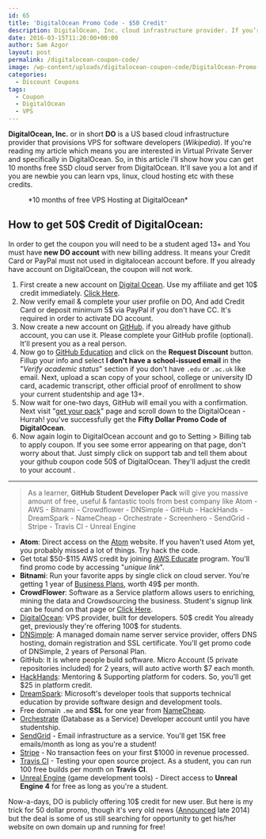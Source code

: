 ```yaml
---
id: 65
title: 'DigitalOcean Promo Code - $50 Credit'
description: DigitalOcean, Inc. cloud infrastructure provider. If you’re reading my article which means you are interested in DigitalOcean coupon. So, in this article i’ll show how you can get 10 months free SSD cloud server from DigitalOcean.
date: 2016-03-15T11:20:00+00:00
author: Sam Azgor
layout: post
permalink: /digitalocean-coupon-code/
image: /wp-content/uploads/digitalocean-coupon-code/DigitalOcean-Promo-Code.jpg
categories:
  - Discount Coupons
tags:
  - Coupon
  - DigitalOcean
  - VPS
---
```

<strong>DigitalOcean, Inc.</strong> or in short <strong>DO</strong> is a US based cloud infrastructure provider that provisions VPS for software developers (<em>Wikipedia</em>). If you're reading my article which means you are interested in Virtual Private Server and specifically in DigitalOcean. So, in this article i'll show how you can get 10 months free SSD cloud server from DigitalOcean. It'll save you a lot and if you are newbie you can learn vps, linux, cloud hosting etc with these credits.

<figure>
<amp-img src="/wp-content/uploads/digitalocean-coupon-code/DO-50-Dollar-Credit.jpg" alt="DO 50 Dollar Credit" width="600" height="300" layout="responsive">
</amp-img>
<figcaption>*10 months of free VPS Hosting at DigitalOcean* 
</figcaption>
</figure>

<h2>How to get 50$ Credit of DigitalOcean:</h2>
In order to get the coupon you will need to be a student aged 13+ and You must have <strong>new DO account</strong> with new billing address. It means your Credit Card or PayPal must not used in digitalocean account before. If you already have account on DigitalOcean, the coupon will not work. 

<ol>
	<li>First create a new account on <a href="https://www.digitalocean.com/?refcode=63c905acd172" target="_blank">Digital Ocean</a>. Use my affiliate and get 10$ credit immediately. <a href="/do" target="_blank">Click Here</a>.</li>
	<li>Now verify email & complete your user profile on DO, And add Credit Card or deposit minimum 5$ via PayPal if you don't have CC. It's required in order to activate DO account.</li>
	<li>Now create a new account on <a href="https://github.com/" target="_blank">GitHub</a>. if you already have github account, you can use it. Please complete your GitHub profile (optional). It'll present you as a real person.</li>
	<li>Now go to <a href="https://education.github.com/" target="_blank">GitHub Education</a> and click on the <strong>Request Discount</strong> button. Fillup your info and select <strong>I don't have a school-issued email</strong> in the "<em>Verify academic status</em>" section if you don't have <code>.edu</code> or <code>.ac.uk</code> like email. Next, upload a scan copy of your school, college or university ID card, academic transcript, other official proof of enrollment to show your current studentship and age 13+.</li>
	<li>Now wait for one-two days, GitHub will email you with a confirmation. Next visit "<a href="https://education.github.com/pack/offers" target="_blank">get your pack</a>" page and scroll down to the DigitalOcean - Hurrah! you've successfully get the <strong>Fifty Dollar Promo Code of DigitalOcean</strong>.</li>
	<li>Now again login to DigitalOcean account and go to Setting > Billing tab to apply coupon. If you see some error appearing on that page, don't worry about that. Just simply click on support tab and tell them about your github coupon code 50$ of DigitalOcean. They'll adjust the credit to your account .</li>
</ol>

<hr>

<blockquote>
As a learner, <strong>GitHub Student Developer Pack</strong> will give you massive amount of free, useful & fantastic tools from best company like Atom - AWS - Bitnami - Crowdflower - DNSimple - GitHub - HackHands - DreamSpark - NameCheap - Orchestrate - Screenhero - SendGrid -  Stripe - Travis CI - Unreal Engine
</blockquote>


<ul>
<li><strong>Atom</strong>: Direct access on the <a href="https://atom.io/">Atom</a> website. If you haven't used Atom yet, you probably missed a lot of things. Try hack the code.</li>
<li>Get total $50-$115 AWS credit by joining <a href="https://aws.amazon.com/education/awseducate/">AWS Educate</a> program. You'll find promo code by accessing "<em>unique link</em>".</li>
<li><strong>Bitnami</strong>: Run your favorite apps by single click on cloud server. You're getting 1 year of <a href="https://bitnami.com/cloud/pricing">Business Plans</a>, worth 49$ per month.</li>
<li><strong>CrowdFlower</strong>:  Software as a Service platform allows users to enriching, mining the data and Crowdsourcing the business. Student's signup link can be found on that page or <a href="https://make.crowdflower.com/users/new?pp=dfe">Click Here</a>.</li>
<li><a href="/do">DigitalOcean</a>: VPS provider, built for developers. 50$ credit You already get, previously they're offering 100$ for students.</li>
<li><a href="/dnsimple" target="_blank" rel="nofollow">DNSimple</a>: A managed domain name server service provider, offers DNS hosting, domain registration and SSL certificate. You'll get promo code of DNSimple, 2 years of Personal Plan.</li>
<li>GitHub: It is where people build software. Micro Account (5 private repositories included) for 2 years, will auto active worth $7 each month.</li>
<li><a href="https://hackhands.com/">HackHands</a>: Mentoring & Supporting platform for coders. So, you'll get $25 in platform credit.</li>
<li><a href="https://www.dreamspark.com/Default.aspx">DreamSpark</a>: Microsoft's developer tools that supports technical education by provide software design and development tools.</li>
<li>Free domain <code>.me</code> and <strong>SSL</strong> for one year from <a href="/namecheap" target="_blank">NameCheap</a>.</li>
<li><a href="https://orchestrate.io/" target="_blank">Orchestrate</a> (Database as a Service) Developer account until you have studentship.</li>
<li><a href="https://sendgrid.com/">SendGrid</a> - Email infrastructure as a service. You'll get 15K free emails/month as long as you're a student!</li>
<li><a href="https://stripe.com/">Stripe</a> - No transaction fees on your first $1000 in revenue processed.</li>
<li><a href="https://education.travis-ci.com/">Travis CI</a> - Testing your open source project. As a student, you can run 100 free builds per month on <strong>Travis CI</strong>.</li>
<li><a href="https://www.unrealengine.com/">Unreal Engine</a> (game development tools) - Direct access to <strong>Unreal Engine 4</strong> for free as long as you're a student.</li>

</ul>

Now-a-days, DO is publicly offering 10$ credit for new user. But here is my trick for 50 dollar promo, though it's very old news (<a href="https://github.com/blog/1900-the-best-developer-tools-now-free-for-students">Announced</a> late 2014) but the deal is some of us still searching for opportunity to get his/her website on own domain up and running for free!
